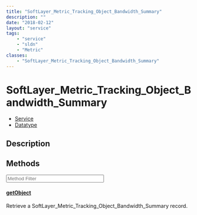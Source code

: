 ```yaml
---
title: "SoftLayer_Metric_Tracking_Object_Bandwidth_Summary"
description: ""
date: "2018-02-12"
layout: "service"
tags:
    - "service"
    - "sldn"
    - "Metric"
classes:
    - "SoftLayer_Metric_Tracking_Object_Bandwidth_Summary"
---
```

# SoftLayer_Metric_Tracking_Object_Bandwidth_Summary
<div id='service-datatype'>
    <ul id='sldn-reference-tabs'>
    <li id='service'> <a href='/reference/services/SoftLayer_Metric_Tracking_Object_Bandwidth_Summary' >Service</a></li>    <li id='datatype'> <a href='/reference/datatypes/SoftLayer_Metric_Tracking_Object_Bandwidth_Summary' >Datatype</a></li>
    </ul>
</div>

## Description




        
<div id="properties" class="content service-content">

## Methods

<div class="view-filters">
    <div class="clearfix">
        <div class="search-input-box">
            <input placeholder="Method Filter" onkeyup="titleSearch(inputId='edit-combine', divId='method-div', elementClass='method-row')" 
                type="text" id="edit-combine" value="" size="30" maxlength="128" class="form-text">
        </div>
    </div>
</div>

<div id="method-div">

<div class="method-row">

#### [getObject](/reference/services/SoftLayer_Metric_Tracking_Object_Bandwidth_Summary/getObject)
Retrieve a SoftLayer_Metric_Tracking_Object_Bandwidth_Summary record.
</div>
</div>

</div>

